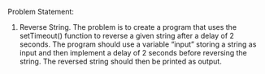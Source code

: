 Problem Statement:
1. Reverse String.
The problem is to create a program that uses the setTimeout() function to reverse a given string after a delay
of 2 seconds. The program should use a variable “input” storing a string as input and then implement a delay of
2 seconds before reversing the string. The reversed string should then be printed as output.